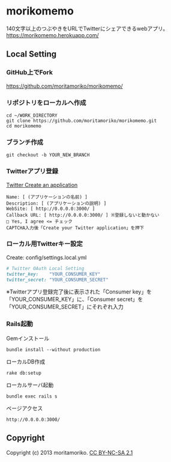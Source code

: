 # morikomemo
140文字以上のつぶやきをURLでTwitterにシェアできるwebアプリ。
https://morikomemo.herokuapp.com/

## Local Setting
### GitHub上でFork
https://github.com/moritamoriko/morikomemo/

### リポジトリをローカルへ作成

```
cd ~/WORK_DIRECTORY
git clone https://github.com/moritamoriko/morikomemo.git
cd morikomemo
```

### ブランチ作成

```
git checkout -b YOUR_NEW_BRANCH
```

### Twitterアプリ登録

<a href="https://dev.twitter.com/apps/new" target="_blank">Twitter Create an application</a>

```
Name: [ (アプリケーションの名前) ]
Description: [ (アプリケーションの説明) ]
WebSite: [ http://0.0.0.0:3000/ ]
Callback URL: [ http://0.0.0.0:3000/ ] ※登録しないと動かない
□ Yes, I agree <= チェック
CAPTCHA入力後「Create your Twitter application」を押下
```

### ローカル用Twitterキー設定

Create: config/settings.local.yml

```ruby
# Twitter OAuth Local Setting
twitter_key:    "YOUR_CONSUMER_KEY"
twitter_secret: "YOUR_CONSUMER_SECRET"
```

※Twitterアプリ登録完了後に表示された「Consumer key」を「YOUR_CONSUMER_KEY」に、「Consumer secret」を「YOUR_CONSUMER_SECRET」にそれぞれ入力

### Rails起動

Gemインストール

```
bundle install --without production
```

ローカルDB作成

```
rake db:setup
```

ローカルサーバ起動

```
bundle exec rails s
```

ページアクセス

```
http://0.0.0.0:3000/
```

## Copyright

Copyright (c) 2013 moritamoriko. <a href="http://creativecommons.org/licenses/by-nc-sa/2.1/jp/" target="_blank">CC BY-NC-SA 2.1</a>
